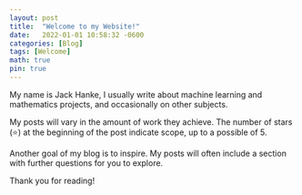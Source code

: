 ```yaml
---
layout: post
title:  "Welcome to my Website!"
date:   2022-01-01 10:58:32 -0600
categories: [Blog]
tags: [Welcome]
math: true
pin: true
---
```


My name is Jack Hanke, I usually write about machine learning and mathematics projects, and occasionally on other subjects.

My posts will vary in the amount of work they achieve. The number of stars (⭐) at the beginning of the post indicate scope, up to a possible of 5.  

Another goal of my blog is to inspire. My posts will often include a section with further questions for you to explore.

Thank you for reading!

